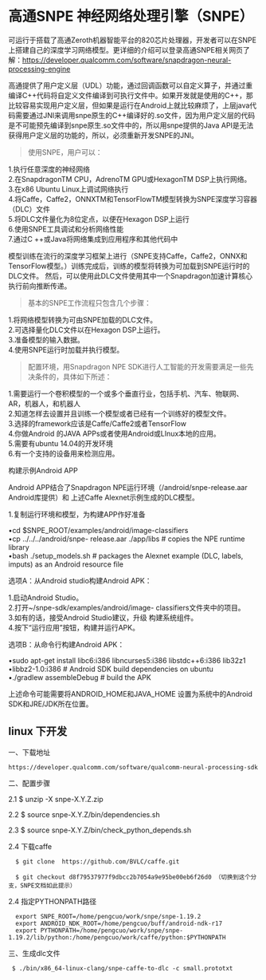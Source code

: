 # 高通SNPE 神经网络处理引擎（SNPE）

可运行于搭载了高通Zeroth机器智能平台的820芯片处理器，开发者可以在SNPE上搭建自己的深度学习网络模型。更详细的介绍可以登录高通SNPE相关网页了解：https://developer.qualcomm.com/software/snapdragon-neural-processing-engine

高通提供了用户定义层（UDL）功能，通过回调函数可以自定义算子，并通过重编译C++代码将自定义文件编译到可执行文件中。如果开发就是使用的C++，那比较容易实现用户定义层，但如果是运行在Android上就比较麻烦了，上层java代码需要通过JNI来调用snpe原生的C++编译好的.so文件，因为用户定义层的代码是不可能预先编译到snpe原生.so文件中的，所以用snpe提供的Java
 API是无法获得用户定义层的功能的，所以，必须重新开发SNPE的JNI。


> 使用SNPE，用户可以：
 
1.执行任意深度的神经网络  
2.在SnapdragonTM CPU，AdrenoTM GPU或HexagonTM DSP上执行网络。  
3.在x86 Ubuntu Linux上调试网络执行  
4.将Caffe，Caffe2，ONNXTM和TensorFlowTM模型转换为SNPE深度学习容器（DLC）文件  
5.将DLC文件量化为8位定点，以便在Hexagon DSP上运行  
6.使用SNPE工具调试和分析网络性能  
7.通过C ++或Java将网络集成到应用程序和其他代码中  


模型训练在流行的深度学习框架上进行（SNPE支持Caffe，Caffe2，ONNX和TensorFlow模型。）训练完成后，训练的模型将转换为可加载到SNPE运行时的DLC文件。 然后，可以使用此DLC文件使用其中一个Snapdragon加速计算核心执行前向推断传递。

> 基本的SNPE工作流程只包含几个步骤：

1.将网络模型转换为可由SNPE加载的DLC文件。  
2.可选择量化DLC文件以在Hexagon DSP上运行。  
3.准备模型的输入数据。  
4.使用SNPE运行时加载并执行模型。  


> 配置环境，用Snapdragon NPE SDK进行人工智能的开发需要满足一些先决条件的，具体如下所述：

1.需要运行一个卷积模型的一个或多个垂直行业，包括手机、汽车、物联网、AR，机器人，和机器人  
2.知道怎样去设置并且训练一个模型或者已经有一个训练好的模型文件。  
3.选择的framework应该是Caffe/Caffe2或者TensorFlow  
4.你做Android 的JAVA APPs或者使用Android或LInux本地的应用。  
5.需要有ubuntu 14.04的开发环境  
6.有一个支持的设备用来检测应用。


构建示例Android APP 
 
Android APP结合了Snapdragon NPE运行环境（/android/snpe-release.aar Android库提供）和 上述Caffe Alexnet示例生成的DLC模型。 

1.复制运行环境和模型，为构建APP作好准备 

•cd $SNPE_ROOT/examples/android/image-classifiers  
•cp ../../../android/snpe- release.aar ./app/libs # copies the NPE runtime library  
•bash ./setup_models.sh # packages the Alexnet example (DLC, labels, imputs) as an Android resource file  

选项A：从Android studio构建Android APK：

1.启动Android Studio。  
2.打开~/snpe-sdk/examples/android/image- classifiers文件夹中的项目。  
3.如有的话，接受Android Studio建议，升级 构建系统组件。  
4.按下“运行应用”按钮，构建并运行APK。  

选项B：从命令行构建Android APK：

•sudo apt-get install libc6:i386 libncurses5:i386 libstdc++6:i386 lib32z1  
•libbz2-1.0:i386 # Android SDK build dependencies on ubuntu  
•./gradlew assembleDebug # build the APK  

上述命令可能需要将ANDROID_HOME和JAVA_HOME 设置为系统中的Android SDK和JRE/JDK所在位置。
## linux 下开发

一、下载地址

    https://developer.qualcomm.com/software/qualcomm-neural-processing-sdk

二、配置步骤

   2.1  $ unzip -X snpe-X.Y.Z.zip

   2.2  $ source snpe-X.Y.Z/bin/dependencies.sh

   2.3  $ source snpe-X.Y.Z/bin/check_python_depends.sh

   2.4 下载caffe

      $ git clone  https://github.com/BVLC/caffe.git

      $ git checkout d8f79537977f9dbcc2b7054a9e95be00eb6f26d0 （切换到这个分支，SNPE文档如此提示）

   2.4 指定PYTHONPATH路径

      export SNPE_ROOT=/home/pengcuo/work/snpe/snpe-1.19.2
      export ANDROID_NDK_ROOT=/home/pengcuo/buff/android-ndk-r17
      export PYTHONPATH=/home/pengcuo/work/snpe/snpe-1.19.2/lib/python:/home/pengcuo/work/caffe/python:$PYTHONPATH

三、生成dlc文件

     $ ./bin/x86_64-linux-clang/snpe-caffe-to-dlc -c small.prototxt

